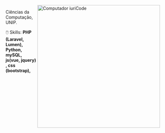 <img src="https://raw.githubusercontent.com/MicaelliMedeiros/micaellimedeiros/master/image/computer-illustration.png" min-width="400px" max-width="400px" width="400px" align="right" alt="Computador iuriCode">

<p align="left"> 
  Ciências da Computação, UNIP.
</p>

<p align="left">
 🖱️ Skills: <strong> PHP (Laravel, Lumen), Python, mySQL, js(vue, jquery) , css (bootstrap), </strong>
</p>




